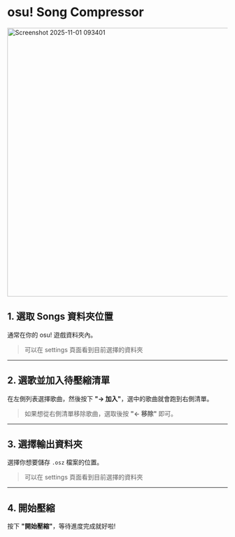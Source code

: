 # osu! Song Compressor 
<img width="938" height="614" alt="Screenshot 2025-11-01 093401" src="https://github.com/user-attachments/assets/401f6717-5597-47c1-b3fd-f0f03523dd7f" />

## 1. 選取 Songs 資料夾位置
通常在你的 osu! 遊戲資料夾內。

> 可以在 settings 頁面看到目前選擇的資料夾
---

## 2. 選歌並加入待壓縮清單
在左側列表選擇歌曲，然後按下 **"→ 加入"**，選中的歌曲就會跑到右側清單。

> 如果想從右側清單移除歌曲，選取後按 **"← 移除"** 即可。
---

## 3. 選擇輸出資料夾
選擇你想要儲存 `.osz` 檔案的位置。

> 可以在 settings 頁面看到目前選擇的資料夾

---

## 4. 開始壓縮
按下 **"開始壓縮"**，等待進度完成就好啦!


